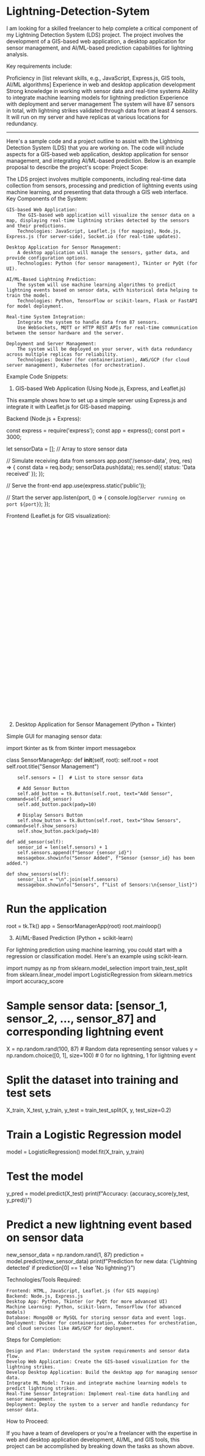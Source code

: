 # Lightning-Detection-Sytem
I am looking for a skilled freelancer to help complete a critical component of my Lightning Detection System (LDS) project. The project involves the development of a GIS-based web application, a desktop application for sensor management, and AI/ML-based prediction capabilities for lightning analysis.

Key requirements include:

Proficiency in [list relevant skills, e.g., JavaScript, Express.js, GIS tools, AI/ML algorithms]
Experience in web and desktop application development
Strong knowledge in working with sensor data and real-time systems
Ability to integrate machine learning models for lightning prediction
Experience with deployment and server management
The system will have 87 sensors in total, with lightning strikes validated through data from at least 4 sensors. It will run on my server and have replicas at various locations for redundancy.

------
Here's a sample code and a project outline to assist with the Lightning Detection System (LDS) that you are working on. The code will include aspects for a GIS-based web application, desktop application for sensor management, and integrating AI/ML-based prediction. Below is an example proposal to describe the project's scope:
Project Scope:

The LDS project involves multiple components, including real-time data collection from sensors, processing and prediction of lightning events using machine learning, and presenting that data through a GIS web interface.
Key Components of the System:

    GIS-based Web Application:
        The GIS-based web application will visualize the sensor data on a map, displaying real-time lightning strikes detected by the sensors and their predictions.
        Technologies: JavaScript, Leaflet.js (for mapping), Node.js, Express.js (for server-side), Socket.io (for real-time updates).

    Desktop Application for Sensor Management:
        A desktop application will manage the sensors, gather data, and provide configuration options.
        Technologies: Python (for sensor management), Tkinter or PyQt (for UI).

    AI/ML-Based Lightning Prediction:
        The system will use machine learning algorithms to predict lightning events based on sensor data, with historical data helping to train the model.
        Technologies: Python, TensorFlow or scikit-learn, Flask or FastAPI for model deployment.

    Real-time System Integration:
        Integrate the system to handle data from 87 sensors.
        Use WebSockets, MQTT or HTTP REST APIs for real-time communication between the sensor hardware and the server.

    Deployment and Server Management:
        The system will be deployed on your server, with data redundancy across multiple replicas for reliability.
        Technologies: Docker (for containerization), AWS/GCP (for cloud server management), Kubernetes (for orchestration).

Example Code Snippets:
1. GIS-based Web Application (Using Node.js, Express, and Leaflet.js)

This example shows how to set up a simple server using Express.js and integrate it with Leaflet.js for GIS-based mapping.

Backend (Node.js + Express):

const express = require('express');
const app = express();
const port = 3000;

let sensorData = []; // Array to store sensor data

// Simulate receiving data from sensors
app.post('/sensor-data', (req, res) => {
  const data = req.body;
  sensorData.push(data);
  res.send({ status: 'Data received' });
});

// Serve the front-end
app.use(express.static('public'));

// Start the server
app.listen(port, () => {
  console.log(`Server running on port ${port}`);
});

Frontend (Leaflet.js for GIS visualization):

<!DOCTYPE html>
<html lang="en">
<head>
  <meta charset="UTF-8">
  <meta name="viewport" content="width=device-width, initial-scale=1.0">
  <title>Lightning Detection System</title>
  <link rel="stylesheet" href="https://unpkg.com/leaflet@1.7.1/dist/leaflet.css"/>
  <script src="https://unpkg.com/leaflet@1.7.1/dist/leaflet.js"></script>
</head>
<body>
  <div id="map" style="height: 500px;"></div>
  <script>
    // Initialize the map
    const map = L.map('map').setView([51.505, -0.09], 13);  // Default coordinates

    // Add a tile layer to the map
    L.tileLayer('https://{s}.tile.openstreetmap.org/{z}/{x}/{y}.png').addTo(map);

    // Example to add a marker for lightning strike
    function addLightningStrike(lat, lon) {
      L.marker([lat, lon]).addTo(map)
        .bindPopup('Lightning Strike Detected')
        .openPopup();
    }

    // Example: Add a lightning strike marker
    addLightningStrike(51.505, -0.09);
  </script>
</body>
</html>

2. Desktop Application for Sensor Management (Python + Tkinter)

Simple GUI for managing sensor data:

import tkinter as tk
from tkinter import messagebox

class SensorManagerApp:
    def __init__(self, root):
        self.root = root
        self.root.title("Sensor Management")
        
        self.sensors = []  # List to store sensor data
        
        # Add Sensor Button
        self.add_button = tk.Button(self.root, text="Add Sensor", command=self.add_sensor)
        self.add_button.pack(pady=10)
        
        # Display Sensors Button
        self.show_button = tk.Button(self.root, text="Show Sensors", command=self.show_sensors)
        self.show_button.pack(pady=10)
        
    def add_sensor(self):
        sensor_id = len(self.sensors) + 1
        self.sensors.append(f"Sensor {sensor_id}")
        messagebox.showinfo("Sensor Added", f"Sensor {sensor_id} has been added.")
        
    def show_sensors(self):
        sensor_list = "\n".join(self.sensors)
        messagebox.showinfo("Sensors", f"List of Sensors:\n{sensor_list}")

# Run the application
root = tk.Tk()
app = SensorManagerApp(root)
root.mainloop()

3. AI/ML-Based Prediction (Python + scikit-learn)

For lightning prediction using machine learning, you could start with a regression or classification model. Here's an example using scikit-learn.

import numpy as np
from sklearn.model_selection import train_test_split
from sklearn.linear_model import LogisticRegression
from sklearn.metrics import accuracy_score

# Sample sensor data: [sensor_1, sensor_2, ..., sensor_87] and corresponding lightning event
X = np.random.rand(100, 87)  # Random data representing sensor values
y = np.random.choice([0, 1], size=100)  # 0 for no lightning, 1 for lightning event

# Split the dataset into training and test sets
X_train, X_test, y_train, y_test = train_test_split(X, y, test_size=0.2)

# Train a Logistic Regression model
model = LogisticRegression()
model.fit(X_train, y_train)

# Test the model
y_pred = model.predict(X_test)
print(f"Accuracy: {accuracy_score(y_test, y_pred)}")

# Predict a new lightning event based on sensor data
new_sensor_data = np.random.rand(1, 87)
prediction = model.predict(new_sensor_data)
print(f"Prediction for new data: {'Lightning detected' if prediction[0] == 1 else 'No lightning'}")

Technologies/Tools Required:

    Frontend: HTML, JavaScript, Leaflet.js (for GIS mapping)
    Backend: Node.js, Express.js
    Desktop App: Python, Tkinter (or PyQt for more advanced UI)
    Machine Learning: Python, scikit-learn, TensorFlow (for advanced models)
    Database: MongoDB or MySQL for storing sensor data and event logs.
    Deployment: Docker for containerization, Kubernetes for orchestration, and cloud services like AWS/GCP for deployment.

Steps for Completion:

    Design and Plan: Understand the system requirements and sensor data flow.
    Develop Web Application: Create the GIS-based visualization for the lightning strikes.
    Develop Desktop Application: Build the desktop app for managing sensor data.
    Integrate ML Model: Train and integrate machine learning models to predict lightning strikes.
    Real-Time Sensor Integration: Implement real-time data handling and sensor management.
    Deployment: Deploy the system to a server and handle redundancy for sensor data.

How to Proceed:

If you have a team of developers or you're a freelancer with the expertise in web and desktop application development, AI/ML, and GIS tools, this project can be accomplished by breaking down the tasks as shown above.
